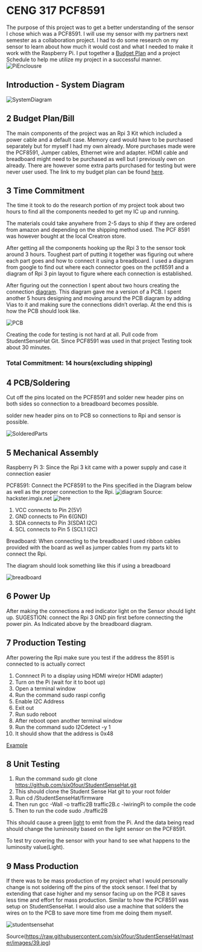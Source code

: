 # CENG 317 PCF8591

The purpose of this project was to get a better understanding of the sensor I chose which was a PCF8591. I will use my sensor with my partners next semester as a collaboration project. I had to do some research on my sensor to learn about how much it would cost and what I needed to make it work with the Raspberry Pi. I put together a [Budget Plan](https://github.com/KogulB/KogulBCENG317Project/blob/master/documentation/Budget.xlsx) and a project Schedule to help me utilize my project in a successful manner.
![PiEnclousre](https://raw.githubusercontent.com/KogulB/KogulBCENG317Project/master/Images/PiEnclosure.jpg)

## Introduction - System Diagram

![SystemDiagram](https://raw.githubusercontent.com/KogulB/KogulBCENG317Project/master/Images/SystemDiagram.PNG)

## 2 Budget Plan/Bill

The main components of the project was an Rpi 3 Kit which included a power cable and a default case. Memory card would have to be purchased separately but for myself I had my own already. More purchases made were the PCF8591, Jumper cables, Ethernet wire and adapter. HDMI cable and breadboard might need to be purchased as well but I previously own on already. There are however some extra parts purchased for testing but were never user used. The link to my budget plan can be found [here](https://github.com/KogulB/KogulBCENG317Project/blob/master/documentation/Budget.xlsx).

## 3 Time Commitment 

The time it took to do the research portion of my project took about two hours to find all the components needed to get my IC up and running.

The materials could take anywhere from 2-5 days to ship if they are ordered from amazon and depending on the shipping method used. The PCF 8591 was however bought at the local Creatron store. 

After getting all the components hooking up the Rpi 3 to the sensor took around 3 hours. Toughest part of putting it together was figuring out where each part goes and how to connect it using a breadboard. I used a diagram from google to find out where each connector goes on the pcf8591 and a diagram of Rpi 3 pin layout to figure where each connection is established. 

After figuring out the connection I spent about two hours creating the connection [diagram](https://raw.githubusercontent.com/KogulB/KogulBCENG317Project/master/PCF8591PCBLayout/BreadBoardLayout.PNG). This diagram gave me a version of a PCB. I spent another 5 hours designing and moving around the PCB diagram by adding Vias to it and making sure the connections didn’t overlap. At the end this is how the PCB should look like.

![PCB](https://raw.githubusercontent.com/KogulB/KogulBCENG317Project/master/PCF8591PCBLayout/PCF8591PCB.PNG)

Creating the code for testing is not hard at all. Pull code from StudentSenseHat Git. Since PCF8591 was used in that project Testing took about 30 minutes.

### Total Commitment: 14 hours(excluding shipping)

## 4 PCB/Soldering

Cut off the pins located on the PCF8591 and solder new header pins on both sides so connection to a breadboard becomes possible. 

solder new header pins on to PCB so connections to Rpi and sensor is possible. 

![SolderedParts](https://raw.githubusercontent.com/KogulB/KogulBCENG317Project/master/PCF8591PCBLayout/PCBBoardSoldered.jpg)

## 5 Mechanical Assembly

Raspberry Pi 3: Since the Rpi 3 kit came with a power supply and case it connection easier

PCF8591: Connect the PCF8591 to the Pins specified in the Diagram below as well as the proper connection to the Rpi.
![diagram](https://github.com/KogulB/KogulBCENG317Project/blob/master/PCF8591PCBLayout/BreadBoardLayout.PNG)
Source: hackster.imgix.net
![here](https://hackster.imgix.net/uploads/attachments/217647/oDRh4lpYwoZHHrJiQR64.png?auto=compress%2Cformat&w=740&h=555&fit=max) 

1. VCC connects to Pin 2(5V)
2. GND connects to Pin 6(GND)
3. SDA connects to Pin 3(SDA1 I2C)
4. SCL connects to Pin 5 (SCL1 I2C)

Breadboard: When connecting to the breadboard I used ribbon cables provided with the board as well as jumper cables from my parts kit to connect the Rpi.

The diagram should look something like this if using a breadboard 

![breadboard](https://raw.githubusercontent.com/KogulB/KogulBCENG317Project/master/Images/piSetupjpeg.jpeg)

## 6 Power Up

After making the connections a red indicator light on the Sensor should light up. SUGESTION: connect the Rpi 3 GND pin first before connecting the power pin. As Indicated above by the breadboard diagram.

## 7 Production Testing

After powering the Rpi make sure you test if the address the 8591 is connected to is actually correct

 1. Connnect Pi to a display using HDMI wire(or HDMI adapter)
 2. Turn on the Pi (wait for it to boot up)
 3. Open a terminal window
 4. Run the command sudo raspi config
 5. Enable I2C Address
 6. Exit out
 7. Run sudo reboot
 8. After reboot open another terminal window
 9. Run the command  sudo I2Cdetect -y 1
 10. It should show that the address is 0x48

[Example](https://raw.githubusercontent.com/KogulB/KogulBCENG317Project/master/Images/Assigned.PNG)

## 8 Unit Testing

 1. Run the command sudo git clone https://github.com/six0four/StudentSenseHat.git
 2. This should clone the Student Sense Hat git to your root folder
 3. Run cd /StudentSenseHat/firmware
 4. Then run gcc -Wall -o traffic2B traffic2B.c -lwiringPi to compile the code
 5. Then to run the code sudo ./traffic2B

This should cause a green [light](https://raw.githubusercontent.com/KogulB/KogulBCENG317Project/master/Images/LightSensor.jpg) to emit from the Pi. And the data being read should change the luminosity based on the light sensor on the PCF8591.

To test try covering the sensor with your hand to see what happens to the luminosity value(Light). 

## 9  Mass Production

If there was to be mass production of my project what I would personally change is not soldering off the pins of the stock sensor. I feel that by extending that case higher and my sensor facing up on the PCB it saves less time and effort for mass production. Similar to how the PCF8591 was setup on StudentSenseHat. I would also use a machine that solders the wires on to the PCB to save more time from me doing them myself.

![studentsensehat](https://raw.githubusercontent.com/six0four/StudentSenseHat/master/images/39.jpg)

Source(https://raw.githubusercontent.com/six0four/StudentSenseHat/master/images/39.jpg)
